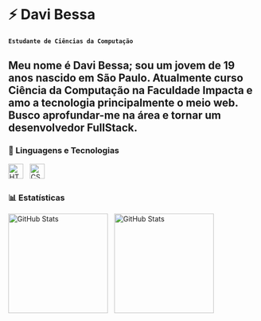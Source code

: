 # ⚡ Davi Bessa

**`Estudante de Ciências da Computação`**

Meu nome é Davi Bessa; sou um jovem de 19 anos nascido em São Paulo. Atualmente curso Ciência da Computação na Faculdade Impacta e amo a tecnologia principalmente o meio web. Busco aprofundar-me na área e tornar um desenvolvedor FullStack.
---



### 👾 Linguagens e Tecnologias

<img 
    align="left" 
    alt="HTML"
    title="HTML" 
    width="30px" 
    style="padding-right: 10px;" 
    src="https://cdn.jsdelivr.net/gh/devicons/devicon@latest/icons/html5/html5-original.svg" 
/>
<img 
    align="left" 
    alt="CSS" 
    title="CSS"
    width="30px" 
    style="padding-right: 12px;" 
    src="https://cdn.jsdelivr.net/gh/devicons/devicon@latest/icons/css3/css3-original.svg" 
/>

<br/>
<br/>

### 📊 Estatísticas

<p>
  <img 
    align="left" 
    alt="GitHub Stats" 
    height="200" 
    style="padding-right: 10px;" 
    src="https://github-readme-stats.vercel.app/api?username=Davii106&show_icons=true&theme=tokyonight&include_all_commits=true&locale=pt-br" 
  />

<img 
      align="left" 
      alt="GitHub Stats" 
      height="200"  
      src="https://github-readme-stats.vercel.app/api/top-langs/?username=Davii106&theme=tokyonight&layout=compact&custom_title=Tecnologias&langs_count=9" 
  />
